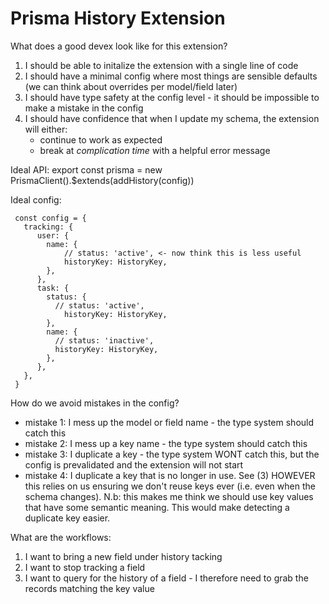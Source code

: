 # Prisma History Extension

What does a good devex look like for this extension?
 1. I should be able to initalize the extension with a single line of code
 2. I should have a minimal config where most things are sensible defaults (we can think about overrides per model/field later)
 3. I should have type safety at the config level - it should be impossible to make a mistake in the config
 4. I should have confidence that when I update my schema, the extension will either:
     - continue to work as expected
     - break at *complication time* with a helpful error message

Ideal API:
 export const prisma = new PrismaClient().$extends(addHistory(config))

Ideal config:
```
 const config = {
   tracking: {
      user: {
        name: {
            // status: 'active', <- now think this is less useful
            historyKey: HistoryKey,
        },
      },
      task: {
        status: {
          // status: 'active',
            historyKey: HistoryKey,
        },
        name: {
          // status: 'inactive',
          historyKey: HistoryKey,
        },
      },
   },
 }
```

 How do we avoid mistakes in the config?
 - mistake 1: I mess up the model or field name - the type system should catch this
 - mistake 2: I mess up a key name - the type system should catch this
 - mistake 3: I duplicate a key - the type system WONT catch this, but the config is prevalidated and the extension will not start
 - mistake 4: I duplicate a key that is no longer in use. See (3) HOWEVER this relies on us ensuring we don't reuse keys ever (i.e. even when the schema changes). N.b: this makes me think we should use key values that have some semantic meaning. This would make detecting a duplicate key easier.

 What are the workflows:
 1. I want to bring a new field under history tacking
 2. I want to stop tracking a field
 3. I want to query for the history of a field - I therefore need to grab the records matching the key value

